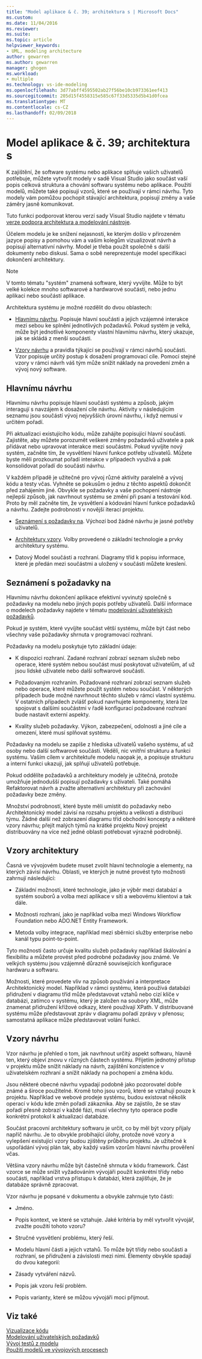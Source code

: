 ```yaml
---
title: "Model aplikace & č. 39; architektura s | Microsoft Docs"
ms.custom: 
ms.date: 11/04/2016
ms.reviewer: 
ms.suite: 
ms.topic: article
helpviewer_keywords:
- UML, modeling architecture
author: gewarren
ms.author: gewarren
manager: ghogen
ms.workload:
- multiple
ms.technology: vs-ide-modeling
ms.openlocfilehash: 3d77abff4595502ab27f56be10cb973361eef413
ms.sourcegitcommit: 205d15f4558315e585c67f33d5335d5b41d0fcea
ms.translationtype: MT
ms.contentlocale: cs-CZ
ms.lasthandoff: 02/09/2018
---
```

# <a name="model-your-app39s-architecture"></a>Model aplikace & č. 39; architektura s
K zajištění, že software systému nebo aplikace splňuje vašich uživatelů potřebuje, můžete vytvořit modely v sadě Visual Studio jako součást vaší popis celková struktura a chování softwaru systému nebo aplikace. Použití modelů, můžete také popisují vzorů, které se používají v rámci návrhu. Tyto modely vám pomůžou pochopit stávající architektura, popisují změny a vaše záměry jasně komunikovat.  
  
 Tuto funkci podporovat kterou verzí sady Visual Studio najdete v tématu [verze podpora architektura a modelování nástroje](../modeling/what-s-new-for-design-in-visual-studio.md#VersionSupport).  
  
 Účelem modelu je ke snížení nejasnosti, ke kterým došlo v přirozeném jazyce popisy a pomohou vám a vašim kolegům vizualizovat návrh a popisují alternativní návrhy. Model je třeba použít společně s další dokumenty nebo diskusí. Sama o sobě nereprezentuje model specifikaci dokončení architektury.  
  
> [!NOTE]
>  V tomto tématu "systém" znamená software, který vyvíjíte. Může to být velké kolekce mnoho softwarové a hardwarové součásti, nebo jednu aplikaci nebo součástí aplikace.  
  
 Architektura systému je možné rozdělit do dvou oblastech:  
  
-   [Hlavnímu návrhu](#Structure). Popisuje hlavní součásti a jejich vzájemné interakce mezi sebou ke splnění jednotlivých požadavků. Pokud systém je velká, může být jednotlivé komponenty vlastní hlavnímu návrhu, který ukazuje, jak se skládá z menší součásti.  
  
-   [Vzory návrhu](#Patterns) a pravidla týkající se používají v rámci návrhů součásti. Vzor popisuje určitý postup k dosažení programovací cíle. Pomocí stejné vzory v rámci návrh váš tým může snížit náklady na provedení změn a vývoj nový software.  
  
##  <a name="Structure"></a>Hlavnímu návrhu  
 Hlavnímu návrhu popisuje hlavní součásti systému a způsob, jakým interagují s navzájem k dosažení cíle návrhu. Aktivity v následujícím seznamu jsou součástí vývoj nejvyšších úrovní návrhu, i když nemusí v určitém pořadí.  
  
 Při aktualizaci existujícího kódu, může zahájíte popisující hlavní součásti. Zajistěte, aby můžete porozumět veškeré změny požadavků uživatele a pak přidávat nebo upravovat interakce mezi součástmi. Pokud vyvíjíte nový systém, začněte tím, že vysvětlení hlavní funkce potřeby uživatelů. Můžete byste měli prozkoumat pořadí interakce v případech využívá a pak konsolidovat pořadí do součásti návrhu.  
  
 V každém případě je užitečné pro vývoj různé aktivity paralelně a vývoj kódu a testy včas. Vyhněte se pokusům o jednu z těchto aspektů dokončit před zahájením jiné. Obvykle se požadavky a vaše pochopení nástroje nejlepší způsob, jak navrhnout systému se změní při psaní a testování kód. Proto by měl začněte tím, že vysvětlení a kódování hlavní funkce požadavků a návrhu. Zadejte podrobnosti v novější iterací projektu.  
  
-   [Seznámení s požadavky na](#Requirements). Výchozí bod žádné návrhu je jasné potřeby uživatelů.  
  
-   [Architektury vzory](#BigDecisions). Volby provedené o základní technologie a prvky architektury systému.  
  
-   Datový Model součásti a rozhraní. Diagramy tříd k popisu informace, které je předán mezi součástmi a uložený v součásti můžete kreslení.  
  
##  <a name="Requirements"></a>Seznámení s požadavky na  
 Hlavnímu návrhu dokončení aplikace efektivní vyvinutý společně s požadavky na modelu nebo jiných popis potřeby uživatelů. Další informace o modelech požadavky najdete v tématu [modelování uživatelských požadavků](../modeling/model-user-requirements.md).  
  
 Pokud je systém, které vyvíjíte součást větší systému, může být část nebo všechny vaše požadavky shrnuta v programovací rozhraní.  
  
 Požadavky na modelu poskytuje tyto základní údaje:  
  
-   K dispozici rozhraní. Zadané rozhraní zobrazí seznam služeb nebo operace, které systém nebou součást musí poskytovat uživatelům, ať už jsou lidské uživatele nebo další softwarové součásti.  
  
-   Požadovaným rozhraním. Požadované rozhraní zobrazí seznam služeb nebo operace, které můžete použít systém nebou součást. V některých případech bude možné navrhnout těchto služeb v rámci vlastní systému. V ostatních případech zvlášť pokud navrhujete komponenty, která lze spojovat s dalšími součástmi v řadě konfigurací požadované rozhraní bude nastavit externí aspekty.  
  
-   Kvality služeb požadavky. Výkon, zabezpečení, odolnosti a jiné cíle a omezení, které musí splňovat systému.  
  
 Požadavky na modelu se zapíše z hlediska uživatelů vašeho systému, ať už osoby nebo další softwarové součásti. Věděli, nic vnitřní strukturu a funkci systému. Vaším cílem v architektuře modelu naopak je, a popisuje strukturu a interní funkci ukazují, jak splňují uživatelů potřebuje.  
  
 Pokud oddělíte požadavků a architektury modely je užitečná, protože umožňuje jednodušší popisují požadavky s uživateli. Také pomáhá Refaktorovat návrh a zvažte alternativní architektury při zachování požadavky beze změny.  
  
 Množství podrobností, které byste měli umístit do požadavky nebo Architektonický model závisí na rozsahu projektu a velikosti a distribuci týmu. Žádné další než zobrazení diagramu tříd obchodní koncepty a některé vzory návrhu; přejít malých týmů na krátké projektu Nový projekt distribuovány na více než jedné oblasti potřebovat výrazně podrobněji.  
  
##  <a name="BigDecisions"></a>Vzory architektury  
 Časná ve vývojovém budete muset zvolit hlavní technologie a elementy, na kterých závisí návrhu. Oblasti, ve kterých je nutné provést tyto možnosti zahrnují následující:  
  
-   Základní možnosti, které technologie, jako je výběr mezi databází a systém souborů a volba mezi aplikace v síti a webovému klientovi a tak dále.  
  
-   Možnosti rozhraní, jako je například volba mezi Windows Workflow Foundation nebo ADO.NET Entity Framework.  
  
-   Metoda volby integrace, například mezi sběrnici služby enterprise nebo kanál typu point-to-point.  
  
 Tyto možnosti často určuje kvalitu služeb požadavky například škálování a flexibilitu a můžete provést před podrobné požadavky jsou známé. Ve velkých systému jsou vzájemně důrazně souvisejících konfigurace hardwaru a softwaru.  
  
 Možnosti, které provedete vliv na způsob používání a interpretace Architektonický model. Například v rámci systému, která používá databázi přidružení v diagramu tříd může představovat vztahů nebo cizí klíče v databázi, zatímco v systému, který je založen na soubory XML, může znamenat přidružení křížové odkazy, které používají XPath. V distribuované systému může představovat zpráv v diagramu pořadí zprávy v přenosu; samostatná aplikace může představovat volání funkcí.  
  
##  <a name="Patterns"></a>Vzory návrhu  
 Vzor návrhu je přehled o tom, jak navrhnout určitý aspekt softwaru, hlavně ten, který objeví znovu v různých částech systému. Přijetím jednotný přístup v projektu může snížit náklady na návrh, zajištění konzistence v uživatelském rozhraní a snížit náklady na pochopení a změna kódu.  
  
 Jsou některé obecné návrhu vypadají podobně jako pozorovatel dobře známé a široce použitelné. Kromě toho jsou vzorů, které se vztahují pouze k projektu. Například ve webové prodeje systému, budou existovat několik operací v kódu kde změn pořadí zákazníka. Aby se zajistilo, že se stav pořadí přesně zobrazí v každé fázi, musí všechny tyto operace podle konkrétní protokol k aktualizaci databáze.  
  
 Součást pracovní architektury softwaru je určit, co by měl být vzory přijaly napříč návrhu. Je to obvykle probíhající úlohy, protože nové vzory a vylepšení existující vzory budou zjištěny průběhu projektu. Je užitečné k uspořádání vývoj plán tak, aby každý vašim vzorům hlavní návrhu prověření včas.  
  
 Většina vzory návrhu může být částečně shrnuta v kódu framework. Část vzorce se může snížit vyžadováním vývojáři použít konkrétní třídy nebo součásti, například vrstva přístupu k databázi, která zajišťuje, že je databáze správně zpracovat.  
  
 Vzor návrhu je popsané v dokumentu a obvykle zahrnuje tyto části:  
  
-   Jméno.  
  
-   Popis kontext, ve které se vztahuje. Jaké kritéria by měl vytvořit vývojář, zvažte použití tohoto vzoru?  
  
-   Stručné vysvětlení problému, který řeší.  
  
-   Modelu hlavní části a jejich vztahů. To může být třídy nebo součásti a rozhraní, se přidružení a závislosti mezi nimi. Elementy obvykle spadají do dvou kategorií:  
  
-   Zásady vytváření názvů.  
  
-   Popis jak vzoru řeší problém.  
  
-   Popis varianty, které se můžou vývojáři moci přijmout.  
  
## <a name="see-also"></a>Viz také  
 [Vizualizace kódu](../modeling/visualize-code.md)   
 [Modelování uživatelských požadavků](../modeling/model-user-requirements.md)   
 [Vývoj testů z modelu](../modeling/develop-tests-from-a-model.md)   
 [Použití modelů ve vývojových procesech](../modeling/use-models-in-your-development-process.md)